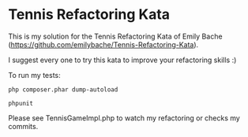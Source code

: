 # Tennis Refactoring Kata
This is my solution for the Tennis Refactoring Kata of Emily Bache (https://github.com/emilybache/Tennis-Refactoring-Kata).

I suggest every one to try this kata to improve your refactoring skills :)

To run my tests:

`php composer.phar dump-autoload`

`phpunit`

Please see TennisGameImpl.php to watch my refactoring or checks my commits.
